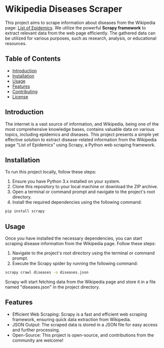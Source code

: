 # Wikipedia Diseases Scraper


This project aims to scrape information about diseases from the Wikipedia page: [List of Epidemics](https://en.wikipedia.org/wiki/List_of_epidemics). We utilize the powerful **Scrapy framework** to extract relevant data from the web page efficiently. The gathered data can be utilized for various purposes, such as research, analysis, or educational resources.

## Table of Contents

- [Introduction](#introduction)
- [Installation](#installation)
- [Usage](#usage)
- [Features](#features)
- [Contributing](#contributing)
- [License](#license)

## Introduction

The internet is a vast source of information, and Wikipedia, being one of the most comprehensive knowledge bases, contains valuable data on various topics, including epidemics and diseases. This project presents a simple yet effective solution to extract disease-related information from the Wikipedia page "List of Epidemics" using Scrapy, a Python web scraping framework.

## Installation

To run this project locally, follow these steps:

1. Ensure you have Python 3.x installed on your system.
2. Clone this repository to your local machine or download the ZIP archive.
3. Open a terminal or command prompt and navigate to the project's root directory.
4. Install the required dependencies using the following command:

```bash
pip install scrapy
```
## Usage
Once you have installed the necessary dependencies, you can start scraping disease information from the Wikipedia page. Follow these steps:

1. Navigate to the project's root directory using the terminal or command prompt.
2. Execute the Scrapy spider by running the following command:

```bash
scrapy crawl diseases -o diseases.json
```


Scrapy will start fetching data from the Wikipedia page and store it in a file named "diseases.json" in the project directory.
## Features
- Efficient Web Scraping: Scrapy is a fast and efficient web scraping framework, ensuring quick data extraction from Wikipedia.
- JSON Output: The scraped data is stored in a JSON file for easy access and further processing.
- Open-Source: This project is open-source, and contributions from the community are welcome!



